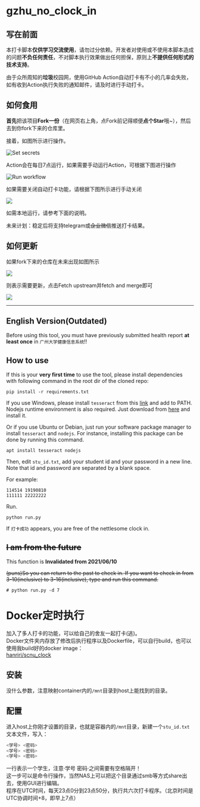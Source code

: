 # gzhu_no_clock_in

## 写在前面

本打卡脚本**仅供学习交流使用**，请勿过分依赖。开发者对使用或不使用本脚本造成的问题**不负任何责任**，不对脚本执行效果做出任何担保，原则上**不提供任何形式的技术支持**。

由于众所周知的**垃圾**校园网，使用GitHub Action自动打卡有不小的几率会失败，如有收到Action执行失败的通知邮件，请及时进行手动打卡。

## 如何食用

**首先**把该项目**Fork一份**（在网页右上角，点Fork前记得顺便**点个Star**哦~），然后去到你fork下来的仓库里。

接着，如图所示进行操作。

![Set secrets](./img/set_secrets.png)

Action会在每日7点运行，如果需要手动运行Action，可根据下图进行操作

![Run workflow](img/run_workflow.png)

如果需要关闭自动打卡功能，请根据下图所示进行手动关闭

![](./img/enable_or_disable_action.png)

如需本地运行，请参考下面的说明。

未来计划：稳定后将支持telegram或~~企业微信~~推送打卡结果。

## 如何更新

如果fork下来的仓库在未来出现如图所示

![](https://docs.github.com/assets/images/help/repository/fetch-upstream-drop-down.png)

则表示需要更新，点击Fetch upstream并fetch and merge即可

![](https://docs.github.com/assets/images/help/repository/fetch-and-merge-button.png)

---

## English Version(Outdated)

Before using this tool, you must have previously submitted health report **at least once** in `广州大学健康信息系统`!!

## How to use

If this is your **very first time** to use the tool, please install dependencies with following command in the root dir of the cloned repo:

``` shell
pip install -r requirements.txt
```

If you use Windows, please install `tesseract` from this [link](https://digi.bib.uni-mannheim.de/tesseract/) and add to PATH. Nodejs runtime environment is also required. Just download from [here](https://nodejs.org/) and install it.

Or if you use Ubuntu or Debian, just run your software package manager to install `tesseract` and `nodejs`. For instance, installing this package can be done by running this command.

```shell
apt install tesseract nodejs
```

Then, edit `stu_id.txt`, add your student id and your password in a new line. Note that id and password are separated by a blank space.

For example:

``` text
114514 19190810
111111 22222222
```

Run.

``` shell
python run.py
```

If `打卡成功` appears, you are free of the nettlesome clock in.

## ~~I am from the future~~

This function is **Invalidated from 2021/06/10**

~~(puns)So you can return to the past to check in. If you want to check in from 3-10(inclusive) to 3-16(inclusive), type and run this command.~~

``` shell
# python run.py -d 7
```


# Docker定时执行
加入了多人打卡的功能，可以给自己的舍友一起打卡(逃)。<br>
Docker文件夹内存放了修改后执行程序以及Dockerfile，可以自行build，也可以使用我build好的docker image：<br>
<a href="https://hub.docker.com/r/hanriri/gzhu-clock" target="_blank">hanriri/scnu_clock</a><br>
## 安装
没什么参数，注意映射container内的`/mnt`目录到host上能找到的目录。<br>
## 配置
进入host上你刚才设置的目录，也就是容器内的`/mnt`目录，新建一个`stu_id.txt`文本文件，写入：
```bash
<学号> <密码>
<学号> <密码>
<学号> <密码>
```
一行表示一个学生，注意·学号 密码·之间需要有空格隔开！<br>
这一步可以是命令行操作，当然NAS上可以把这个目录通过smb等方式share出去，使用GUI进行编辑。<br>
程序在UTC时间，每天23点0分到23点50分，执行共六次打卡程序。（北京时间是UTC协调时间+8，即早上7点）<br>
